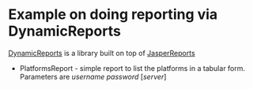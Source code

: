 # Example on doing reporting via DynamicReports

[DynamicReports][1] is a library built on top of [JasperReports][2]

* PlatformsReport - simple report to list the platforms in a tabular form. Parameters are
  _username_ _password_ [_server_]

[1]: http://dynamicreports.sourceforge.net/
[2]: http://www.jaspersoft.com/jasperreports